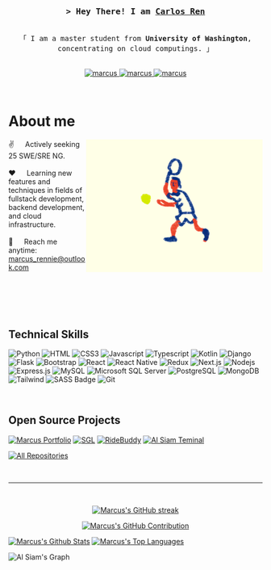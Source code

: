<!--
<h2 align="center">
  Welcome to Al Siam World!
  <img src="https://media.giphy.com/media/hvRJCLFzcasrR4ia7z/giphy.gif" width="28">
</h2>
-->

<!--
<p align="center">
  <a href="https://github.com/marcus"><img src="https://readme-typing-svg.herokuapp.com/?lines=Self%20Taught%20Programmer;Front%20End%20Developer;1.5%2B%20years%20of%20coding%20experience;Always%20learning%20new%20things&center=true&width=380&height=45"></a>
</p>

 -->

<!-- <a href="https://komarev.com/ghpvc/?username=marcus">
  <img align="right" src="https://komarev.com/ghpvc/?username=marcus&label=Visitors&color=0e75b6&style=flat" alt="Profile visitor" />
</a>


[![wakatime](https://wakatime.com/badge/user/eebb3dd8-d9b2-40de-9b88-6fd6cac99dbc.svg)](https://wakatime.com/@eebb3dd8-d9b2-40de-9b88-6fd6cac99dbc) -->

<!-- Intro  -->
<h3 align="center">
        <samp>&gt; Hey There! I am
                <b><a target="_blank" href="https://rennie-bee.github.io/">Carlos Ren</a></b>
        </samp>
</h3>


<p align="center"> 
  <samp>
    <!-- <a href="https://www.google.com/search?q=Al+Siam">「 My Personal Website 」</a> -->
    <br>
    「 I am a master student from <b>University of Washington</b>, concentrating on cloud computings. 」
    <br>
    <br>
  </samp>
</p>

<p align="center">
 <a href="https://rennie-bee.github.io/" target="blank">
  <img src="https://img.shields.io/badge/Website-DC143C?style=for-the-badge&logo=medium&logoColor=white" alt="marcus" />
 </a>
 <a href="https://www.linkedin.com/in/tianli-ren-35229524b/" target="_blank">
  <img src="https://img.shields.io/badge/LinkedIn-0077B5?style=for-the-badge&logo=linkedin&logoColor=white" alt="marcus"/>
 </a>
 <!-- <a href="https://dev.to/marcus" target="_blank">
  <img src="https://img.shields.io/badge/dev.to-0A0A0A?style=for-the-badge&logo=dev.to&logoColor=white" alt="marcus" />
 </a> -->
 <!-- <a href="https://twitter.com/_marcus" target="_blank">
  <img src="https://img.shields.io/badge/Twitter-1DA1F2?style=for-the-badge&logo=twitter&logoColor=white" />
 </a> -->
 <a href="https://www.instagram.com/rennie.marcus?igsh=ODA1NTc5OTg5Nw%3D%3D&utm_source=qr" target="_blank">
  <img src="https://img.shields.io/badge/Instagram-fe4164?style=for-the-badge&logo=instagram&logoColor=white" alt="marcus" />
 </a> 
 <!-- <a href="https://facebook.com/marcus.dev" target="_blank">
  <img src="https://img.shields.io/badge/Facebook-20BEFF?&style=for-the-badge&logo=facebook&logoColor=white" alt="marcus"  />
  </a>  -->
</p>
<br />

<!-- About Section -->
 # About me
 
<p>
 <img align="right" width="350" src="/assets/tp.gif" alt="Tennis Player gif" />
  
 ✌️ &emsp; Actively seeking 25 SWE/SRE NG.<br/><br/>
 ❤️ &emsp; Learning new features and techniques in fields of fullstack development, backend development, and cloud infrastructure.<br/><br/>
 📧 &emsp; Reach me anytime: marcus_rennie@outlook.com<br/><br/>

</p>

<br/>
<br/>
<br/>

## Technical Skills


![Python](https://img.shields.io/badge/Python-3776AB?style=for-the-badge&labelColor=black&logo=python&logoColor=3776AB)
![HTML](https://img.shields.io/badge/HTML5-E34F26?style=for-the-badge&logo=html5&logoColor=white)
![CSS3](https://img.shields.io/badge/CSS3-1572B6?style=for-the-badge&logo=css3&logoColor=white)
![Javascript](https://img.shields.io/badge/Javascript-F0DB4F?style=for-the-badge&labelColor=black&logo=javascript&logoColor=F0DB4F)
![Typescript](https://img.shields.io/badge/Typescript-007acc?style=for-the-badge&labelColor=black&logo=typescript&logoColor=007acc)
![Kotlin](https://img.shields.io/badge/Kotlin-7F52FF?style=for-the-badge&labelColor=black&logo=kotlin&logoColor=7F52FF)
![Django](https://img.shields.io/badge/Django-092E20?style=for-the-badge&labelColor=black&logo=django&logoColor=092E20)
![Flask](https://img.shields.io/badge/Flask-000000?style=for-the-badge&labelColor=black&logo=flask&logoColor=FFFFFF)
![Bootstrap](https://img.shields.io/badge/Bootstrap-563D7C?style=for-the-badge&logo=bootstrap&logoColor=white)
![React](https://img.shields.io/badge/-React-61DBFB?style=for-the-badge&labelColor=black&logo=react&logoColor=61DBFB)
![React Native](https://img.shields.io/badge/React_Native-20232A?style=for-the-badge&logo=react&logoColor=61DAFB)
![Redux](https://img.shields.io/badge/Redux-593D88?style=for-the-badge&logo=redux&logoColor=white)
![Next.js](https://img.shields.io/badge/next.js-000000?style=for-the-badge&logo=nextdotjs&logoColor=white)
![Nodejs](https://img.shields.io/badge/Nodejs-3C873A?style=for-the-badge&labelColor=black&logo=node.js&logoColor=3C873A)
![Express.js](https://img.shields.io/badge/Express.js-000000?style=for-the-badge&logo=express&logoColor=white)
![MySQL](https://img.shields.io/badge/MySQL-4479A1?style=for-the-badge&labelColor=black&logo=mysql&logoColor=4479A1)
![Microsoft SQL Server](https://img.shields.io/badge/MircrosoftSQLServer-CC2927?style=for-the-badge&labelColor=black&logo=microsoftsqlserver&logoColor=CC2927)
![PostgreSQL](https://img.shields.io/badge/PostgreSQL-4169E1?style=for-the-badge&labelColor=black&logo=postgresql&logoColor=4169E1)
![MongoDB](https://img.shields.io/badge/MongoDB-4EA94B?style=for-the-badge&logo=mongodb&logoColor=white)
![Tailwind](https://img.shields.io/badge/Tailwind_CSS-092749?style=for-the-badge&logo=tailwindcss&logoColor=06B6D4&labelColor=000000)
![SASS Badge](https://img.shields.io/badge/Sass-CC6699?style=for-the-badge&logo=sass&logoColor=white)
![Git](https://img.shields.io/badge/Git-F05032?style=for-the-badge&logo=git&logoColor=white)

<br/>

## Open Source Projects
[![Marcus Portfolio](https://github-readme-stats.vercel.app/api/pin/?username=rennie-bee&repo=MarcusPortfolio&border_color=7F3FBF&bg_color=0D1117&title_color=C9D1D9&text_color=8B949E&icon_color=7F3FBF)](https://github.com/rennie-bee/MarcusPortfolio)
[![SGL](https://github-readme-stats.vercel.app/api/pin/?username=PKU-DAIR&repo=SGL&border_color=7F3FBF&bg_color=0D1117&title_color=C9D1D9&text_color=8B949E&icon_color=7F3FBF)](https://github.com/PKU-DAIR/SGL)
[![RideBuddy](https://github-readme-stats.vercel.app/api/pin/?username=weifanwu&repo=INRIX-RideBuddy&border_color=7F3FBF&bg_color=0D1117&title_color=C9D1D9&text_color=8B949E&icon_color=7F3FBF)](https://github.com/weifanwu/INRIX-RideBuddy)
[![Al Siam Teminal](https://github-readme-stats.vercel.app/api/pin/?username=rennie-bee&repo=comp3033j-computer-graphics&border_color=7F3FBF&bg_color=0D1117&title_color=C9D1D9&text_color=8B949E&icon_color=7F3FBF)](https://github.com/rennie-bee/comp3033j-computer-graphics)

<p align="left">
  <a href="https://github.com/rennie-bee?tab=repositories" target="_blank"><img alt="All Repositories" title="All Repositories" src="https://img.shields.io/badge/-All%20Repos-2962FF?style=for-the-badge&logo=koding&logoColor=white"/></a>
</p>

<br/>
<hr/>
<br/>

<p align="center">
  <a href="https://github.com/rennie-bee">
    <img src="https://github-readme-streak-stats.herokuapp.com/?user=rennie-bee&theme=radical&border=7F3FBF&background=0D1117" alt="Marcus's GitHub streak"/>
  </a>
</p>

<p align="center">
  <a href="https://github.com/rennie-bee">
    <img src="https://github-profile-summary-cards.vercel.app/api/cards/profile-details?username=rennie-bee&theme=radical" alt="Marcus's GitHub Contribution"/>
  </a>
</p>

<a> 
    <a href="https://github.com/rennie-bee"><img alt="Marcus's Github Stats" src="https://denvercoder1-github-readme-stats.vercel.app/api?username=rennie-bee&show_icons=true&count_private=true&theme=react&border_color=7F3FBF&bg_color=0D1117&title_color=F85D7F&icon_color=F8D866" height="192px" width="49.5%"/></a>
  <a href="https://github.com/rennie-bee"><img alt="Marcus's Top Languages" src="https://denvercoder1-github-readme-stats.vercel.app/api/top-langs/?username=rennie-bee&langs_count=8&layout=compact&theme=react&border_color=7F3FBF&bg_color=0D1117&title_color=F85D7F&icon_color=F8D866" height="192px" width="49.5%"/></a>
  <br/>
</a>


![Al Siam's Graph](https://github-readme-activity-graph.vercel.app/graph?username=rennie-bee&custom_title=Al%20Siam's%20GitHub%20Activity%20Graph&bg_color=0D1117&color=7F3FBF&line=7F3FBF&point=7F3FBF&area_color=FFFFFF&title_color=FFFFFF&area=true)
